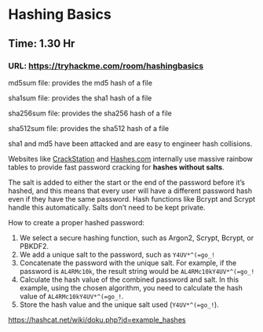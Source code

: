 # Hashing Basics

## Time: 1.30 Hr

### URL: https://tryhackme.com/room/hashingbasics

md5sum file: provides the md5 hash of a file

sha1sum file: provides the sha1 hash of a file

sha256sum file: provides the sha256 hash of a file

sha512sum file: provides the sha512 hash of a file

sha1 and md5 have been attacked and are easy to engineer hash collisions.

Websites like [CrackStation](https://crackstation.net/) and [Hashes.com](https://hashes.com/en/decrypt/hash) internally use massive rainbow tables to provide fast password cracking for **hashes without salts**.

The salt is added to either the start or the end of the password before it’s hashed, and this means that every user will have a different password hash even if they have the same password. Hash functions like Bcrypt and Scrypt handle this automatically. Salts don’t need to be kept private.

How to create a proper hashed password:

1. We select a secure hashing function, such as Argon2, Scrypt, Bcrypt, or PBKDF2.
2. We add a unique salt to the password, such as `Y4UV*^(=go_!`
3. Concatenate the password with the unique salt. For example, if the password is `AL4RMc10k`, the result string would be `AL4RMc10kY4UV*^(=go_!`
4. Calculate the hash value of the combined password and salt. In this example, using the chosen algorithm, you need to calculate the hash value of `AL4RMc10kY4UV*^(=go_!`.
5. Store the hash value and the unique salt used (`Y4UV*^(=go_!`).

https://hashcat.net/wiki/doku.php?id=example_hashes
